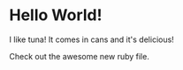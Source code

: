 # Hello World!

I like tuna! It comes in cans and it's delicious!

Check out the awesome new ruby file.
